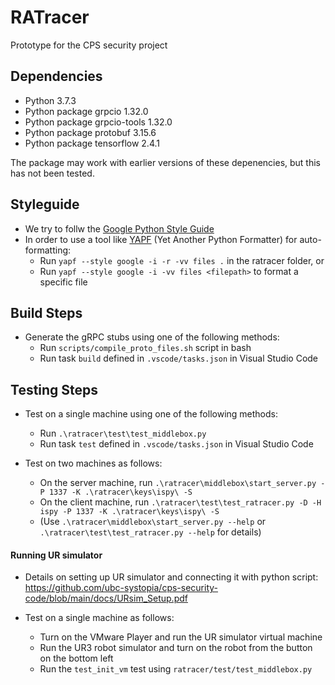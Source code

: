 # RATracer
Prototype for the CPS security project

## Dependencies

* Python 3.7.3
* Python package grpcio 1.32.0
* Python package grpcio-tools 1.32.0
* Python package protobuf 3.15.6
* Python package tensorflow 2.4.1

The package may work with earlier versions of these depenencies, but this has not been tested.

## Styleguide

* We try to follw the [Google Python Style Guide](https://google.github.io/styleguide/pyguide.html)
* In order to use a tool like [YAPF](https://github.com/google/yapf) (Yet Another Python Formatter) for auto-formatting:
    * Run `yapf --style google -i -r -vv files .` in the ratracer folder, or
    * Run `yapf --style google -i -vv files <filepath>` to format a specific file

## Build Steps

* Generate the gRPC stubs using one of the following methods:
    * Run `scripts/compile_proto_files.sh` script in bash
    * Run task `build` defined in `.vscode/tasks.json` in Visual Studio Code

## Testing Steps

* Test on a single machine using one of the following methods:
    * Run `.\ratracer\test\test_middlebox.py`
    * Run task `test` defined in `.vscode/tasks.json` in Visual Studio Code

* Test on two machines as follows:
    * On the server machine, run `.\ratracer\middlebox\start_server.py -P 1337 -K .\ratracer\keys\ispy\ -S`
    * On the client machine, run `.\ratracer\test\test_ratracer.py -D -H ispy -P 1337 -K .\ratracer\keys\ispy\ -S`
    * (Use `.\ratracer\middlebox\start_server.py --help` or `.\ratracer\test\test_ratracer.py --help` for details)

#### Running UR simulator

* Details on setting up UR simulator and connecting it with python script: https://github.com/ubc-systopia/cps-security-code/blob/main/docs/URsim_Setup.pdf

* Test on a single machine as follows:
    * Turn on the VMware Player and run the UR simulator virtual machine
    * Run the UR3 robot simulator and turn on the robot from the button on the bottom left
    * Run the `test_init_vm` test using `ratracer/test/test_middlebox.py`
